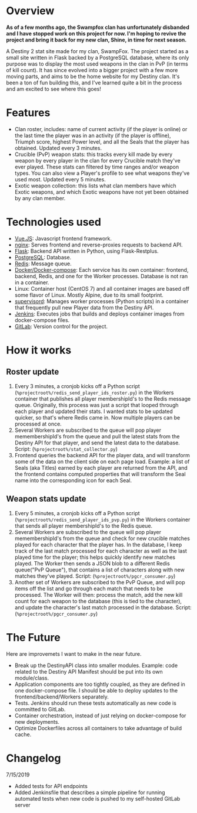 # Overview

**As of a few months ago, the Swampfox clan has unfortunately disbanded and I have stopped work on this project for now. I'm hoping to revive the project and bring it back for my new clan, Shine, in time for next season.**

A Destiny 2 stat site made for my clan, SwampFox. The project started as a small site written in Flask backed by a PostgreSQL database, where its only purpose was to display the most used weapons in the clan in PvP (in terms of kill count). It has since evolved into a bigger project with a few more moving parts, and aims to be the home website for my Destiny clan. It's been a ton of fun building this, and I've learned quite a bit in the process and am excited to see where this goes!

# Features
* Clan roster, includes: name of current activity (if the player is online) or the last time the player was in an activity (if the player is offline), Triumph score, highest Power level, and all the Seals that the player has obtained. Updated every 3 minutes.
* Crucible (PvP) weapon stats: this tracks every kill made by every weapon by every player in the clan for every Crucible match they've ever played. These stats can filtered by time ranges and/or weapon types. You can also view a Player's profile to see what weapons they've used most. Updated every 5 minutes.
* Exotic weapon collection: this lists what clan members have which Exotic weapons, and which Exotic weapons have not yet been obtained by any clan member.

# Technologies used

* [Vue.JS](https://vuejs.org/): Javascript frontend framework.
* [nginx](https://www.nginx.com/): Serves frontend and reverse-proxies requests to backend API.
* [Flask](http://flask.pocoo.org/): Backend API written in Python, using Flask-Restplus.
* [PostgreSQL](https://www.postgresql.org/): Database.
* [Redis](https://redis.io/): Message queue.
* [Docker/Docker-compose](https://www.docker.com/): Each service has its own container: frontend, backend, Redis, and one for the Worker processes. Database is not ran in a container.
* Linux: Container host (CentOS 7) and all container images are based off some flavor of Linux. Mostly Alpine, due to its small footprint.
* [supervisord](http://supervisord.org/): Manages worker processes (Python scripts) in a container that frequently pull new Player data from the Destiny API.
* [Jenkins](https://jenkins.io/): Executes jobs that builds and deploys container images from docker-compose files.
* [GitLab](https://about.gitlab.com/): Version control for the project.

# How it works

## Roster update

1. Every 3 minutes, a cronjob kicks off a Python script (`%projectroot%/redis_send_player_ids_roster.py`) in the Workers container that publishes all player membershipId's to the Redis message queue. Originally, this process was just a script that looped through each player and updated their stats. I wanted stats to be updated quicker, so that's where Redis came in. Now multiple players can be processed at once.
2. Several Workers are subscribed to the queue will pop player memembershipId's from the queue and pull the latest stats from the Destiny API for that player, and send the latest data to the database. Script: (`%projectroot%/stat_collector.py`)
3. Frontend queries the backend API for the player data, and will transform some of the data on the client side on each page load. Example: a list of Seals (aka Titles) earned by each player are returned from the API, and the frontend contains computed properties that will transform the Seal name into the corresponding icon for each Seal. 

## Weapon stats update

1. Every 5 minutes, a cronjob kicks off a Python script (`%projectroot%/redis_send_player_ids_pvp.py`) in the Workers container that sends all player membershipId's to the Redis queue.
2. Several Workers are subscribed to the queue will pop player memembershipId's from the queue and check for new crucible matches played for each character that the player has. In the database, I keep track of the last match processed for each character as well as the last played time for the player; this helps quickly identify new matches played. The Worker then sends a JSON blob to a different Redis queue("PvP Queue"), that contains a list of characters along with new matches they've played. Script: (`%projectroot%/pgcr_consumer.py`)
3. Another set of Workers are subscribed to the PvP Queue, and will pop items off the list and go through each match that needs to be processed. The Worker will then: process the match, add the new kill count for each weapon to the database (this is tied to the character), and update the character's last match processed in the database. Script: (`%projectroot%/pgcr_consumer.py`)

# The Future

Here are improvemets I want to make in the near future.

* Break up the DestinyAPI class into smaller modules. Example: code related to the Destiny API Manifest should be put into its own module/class.
* Application components are too tightly coupled, as they are defined in one docker-compose file. I should be able to deploy updates to the frontend/backend/Workers separately.
* Tests. Jenkins should run these tests automatically as new code is committed to GitLab.
* Container orchestration, instead of just relying on docker-compose for new deployments.
* Optimize Dockerfiles across all containers to take advantage of build cache.

# Changelog

7/15/2019
* Added tests for API endpoints
* Added Jenkinsfile that describes a simple pipeline for running automated tests when new code is pushed to my self-hosted GitLab server
